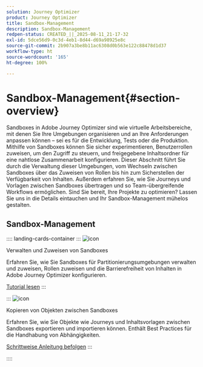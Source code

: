 ```yaml
---
solution: Journey Optimizer
product: Journey Optimizer
title: Sandbox-Management
description: Sandbox-Management
redpen-status: CREATED_||_2025-08-11_21-17-32
exl-id: 5dce56d9-0c3d-4eb1-8d44-d69a98925e8c
source-git-commit: 2b907a3be8b11ac6308d0b563e122c88478d1d37
workflow-type: ht
source-wordcount: '165'
ht-degree: 100%

---
```


# Sandbox-Management{#section-overview}

Sandboxes in Adobe Journey Optimizer sind wie virtuelle Arbeitsbereiche, mit denen Sie Ihre Umgebungen organisieren und an Ihre Anforderungen anpassen können – sei es für die Entwicklung, Tests oder die Produktion. Mithilfe von Sandboxes können Sie sicher experimentieren, Benutzerrollen zuweisen, um den Zugriff zu steuern, und freigegebene Inhaltsordner für eine nahtlose Zusammenarbeit konfigurieren. Dieser Abschnitt führt Sie durch die Verwaltung dieser Umgebungen, vom Wechseln zwischen Sandboxes über das Zuweisen von Rollen bis hin zum Sicherstellen der Verfügbarkeit von Inhalten. Außerdem erfahren Sie, wie Sie Journeys und Vorlagen zwischen Sandboxes übertragen und so Team-übergreifende Workflows ermöglichen. Sind Sie bereit, Ihre Projekte zu optimieren? Lassen Sie uns in die Details eintauchen und Ihr Sandbox-Management mühelos gestalten.

## Sandbox-Management

:::: landing-cards-container
:::
![icon](https://cdn.experienceleague.adobe.com/icons/circle-play.svg?lang=de)

Verwalten und Zuweisen von Sandboxes

Erfahren Sie, wie Sie Sandboxes für Partitionierungsumgebungen verwalten und zuweisen, Rollen zuweisen und die Barrierefreiheit von Inhalten in Adobe Journey Optimizer konfigurieren.

[Tutorial lesen](../using/administration/sandboxes.md)
:::

:::
![icon](https://cdn.experienceleague.adobe.com/icons/list-check.svg?lang=de)

Kopieren von Objekten zwischen Sandboxes

Erfahren Sie, wie Sie Objekte wie Journeys und Inhaltsvorlagen zwischen Sandboxes exportieren und importieren können. Enthält Best Practices für die Handhabung von Abhängigkeiten.

[Schrittweise Anleitung befolgen](../using/configuration/copy-objects-to-sandbox.md)
:::

::::

